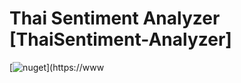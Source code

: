 # Thai Sentiment Analyzer [ThaiSentiment-Analyzer]

 [![nuget](https://img.shields.io/nuget/v/ThaiSenLoy.svg)](https://www